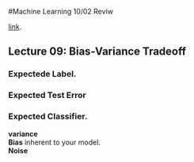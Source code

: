 #Machine Learning 10/02 Reviw


[link](http://www.cs.cornell.edu/courses/cs4780/2017sp/lectures/lecturenote11.html). 
## Lecture 09: Bias-Variance Tradeoff  
### Expectede Label.   
### Expected Test Error  
### Expected Classifier. 

**variance**   
**Bias**  inherent to your model.   
**Noise**


